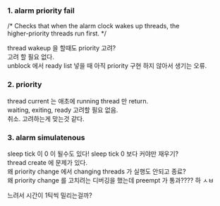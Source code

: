 ### 1. alarm priority fail

 /* Checks that when the alarm clock wakes up threads, the  
 higher-priority threads run first. */  

 thread wakeup 을 할때도 priority 고려?  
 고려 할 필요 없다.  
 unblock 에서 ready list 넣을 때 아직 priority 구현 하지 않아서 생기는 오류.  

### 2. priority

thread current 는 애초에 running thread 만 return.  
waiting, exiting, ready 고려할 필요 없음.  
취소. 고려하는게 맞는것 같다.  


### 3. alarm simulatenous

sleep tick 이 0 이 될수도 있다!
sleep tick 0 보다 커야만 재우기?  
thread create 에 문제가 있다.  
왜 priority change 에서 changing threads 가 실행도 안되고  종료?  
왜 priority change 를 고치려는 디버깅을 했는데 preempt 가 통과????
하 ㅅㅂ  

느려서 시간이 1틱씩 밀리는걸까?  
